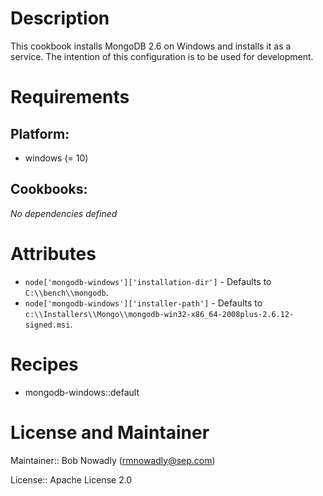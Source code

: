 # Description

This cookbook installs MongoDB 2.6 on Windows and installs it as a service. The intention of this configuration is to be used for development.

# Requirements

## Platform:

* windows (= 10)

## Cookbooks:

*No dependencies defined*

# Attributes

* `node['mongodb-windows']['installation-dir']` -  Defaults to `C:\\bench\\mongodb`.
* `node['mongodb-windows']['installer-path']` -  Defaults to `c:\\Installers\\Mongo\\mongodb-win32-x86_64-2008plus-2.6.12-signed.msi`.

# Recipes

* mongodb-windows::default

# License and Maintainer
Maintainer:: Bob Nowadly (rmnowadly@sep.com)

License:: Apache License 2.0
